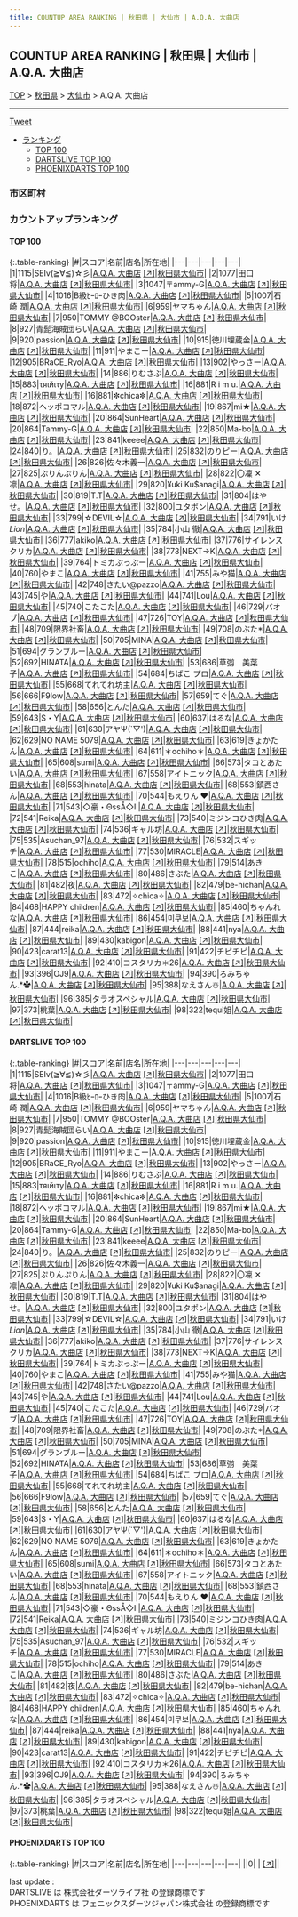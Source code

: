 ```yaml
---
title: COUNTUP AREA RANKING | 秋田県 | 大仙市 | A.Q.A. 大曲店
---
```

## COUNTUP AREA RANKING | 秋田県 | 大仙市 | A.Q.A. 大曲店

[TOP](/darts/rank/) > [秋田県](/darts/rank/秋田県/) > [大仙市](/darts/rank/秋田県/大仙市/) > A.Q.A. 大曲店

___

<a href="https://twitter.com/share?ref_src=twsrc%5Etfw" data-text="COUNTUP AREA RANKING | 秋田県大仙市A.Q.A. 大曲店" class="twitter-share-button" data-hashtags="DARTSLIVE,PHOENIXDARTS,darts,ダーツ" data-show-count="false">Tweet</a>

* [ランキング](#カウントアップランキング)
    * [TOP 100](#top-100)
    * [DARTSLIVE TOP 100](#dartslive-top-100)
    * [PHOENIXDARTS TOP 100](#phoenixdarts-top-100)

### 市区町村

<ul>

</ul>

### カウントアップランキング

#### TOP 100



{:.table-ranking}
|#|スコア|名前|店名|所在地|
|---|---|---|---|---|
|1|1115|<span class="rank-name-dl">SEIv(≧∀≦)☆彡</span>|<a href="/darts/rank/shops/be585f5e0c2d9a460d9b047a20a7ba1e.html">A.Q.A. 大曲店</a> <a href="https://search.dartslive.com/jp/shop/be585f5e0c2d9a460d9b047a20a7ba1e">[↗]</a>|<a href="/darts/rank/秋田県/大仙市">秋田県大仙市</a>|
|2|1077|<span class="rank-name-dl">田口 将</span>|<a href="/darts/rank/shops/be585f5e0c2d9a460d9b047a20a7ba1e.html">A.Q.A. 大曲店</a> <a href="https://search.dartslive.com/jp/shop/be585f5e0c2d9a460d9b047a20a7ba1e">[↗]</a>|<a href="/darts/rank/秋田県/大仙市">秋田県大仙市</a>|
|3|1047|<span class="rank-name-dl">〒ammy-G</span>|<a href="/darts/rank/shops/be585f5e0c2d9a460d9b047a20a7ba1e.html">A.Q.A. 大曲店</a> <a href="https://search.dartslive.com/jp/shop/be585f5e0c2d9a460d9b047a20a7ba1e">[↗]</a>|<a href="/darts/rank/秋田県/大仙市">秋田県大仙市</a>|
|4|1016|<span class="rank-name-dl">B級ﾋｰﾛｰひき肉</span>|<a href="/darts/rank/shops/be585f5e0c2d9a460d9b047a20a7ba1e.html">A.Q.A. 大曲店</a> <a href="https://search.dartslive.com/jp/shop/be585f5e0c2d9a460d9b047a20a7ba1e">[↗]</a>|<a href="/darts/rank/秋田県/大仙市">秋田県大仙市</a>|
|5|1007|<span class="rank-name-dl">石崎 潤</span>|<a href="/darts/rank/shops/be585f5e0c2d9a460d9b047a20a7ba1e.html">A.Q.A. 大曲店</a> <a href="https://search.dartslive.com/jp/shop/be585f5e0c2d9a460d9b047a20a7ba1e">[↗]</a>|<a href="/darts/rank/秋田県/大仙市">秋田県大仙市</a>|
|6|959|<span class="rank-name-dl">ヤマちゃん</span>|<a href="/darts/rank/shops/be585f5e0c2d9a460d9b047a20a7ba1e.html">A.Q.A. 大曲店</a> <a href="https://search.dartslive.com/jp/shop/be585f5e0c2d9a460d9b047a20a7ba1e">[↗]</a>|<a href="/darts/rank/秋田県/大仙市">秋田県大仙市</a>|
|7|950|<span class="rank-name-dl">TOMMY @BOOster</span>|<a href="/darts/rank/shops/be585f5e0c2d9a460d9b047a20a7ba1e.html">A.Q.A. 大曲店</a> <a href="https://search.dartslive.com/jp/shop/be585f5e0c2d9a460d9b047a20a7ba1e">[↗]</a>|<a href="/darts/rank/秋田県/大仙市">秋田県大仙市</a>|
|8|927|<span class="rank-name-dl">青髭海賊団らい</span>|<a href="/darts/rank/shops/be585f5e0c2d9a460d9b047a20a7ba1e.html">A.Q.A. 大曲店</a> <a href="https://search.dartslive.com/jp/shop/be585f5e0c2d9a460d9b047a20a7ba1e">[↗]</a>|<a href="/darts/rank/秋田県/大仙市">秋田県大仙市</a>|
|9|920|<span class="rank-name-dl">passion</span>|<a href="/darts/rank/shops/be585f5e0c2d9a460d9b047a20a7ba1e.html">A.Q.A. 大曲店</a> <a href="https://search.dartslive.com/jp/shop/be585f5e0c2d9a460d9b047a20a7ba1e">[↗]</a>|<a href="/darts/rank/秋田県/大仙市">秋田県大仙市</a>|
|10|915|<span class="rank-name-dl">徳川埋蔵金</span>|<a href="/darts/rank/shops/be585f5e0c2d9a460d9b047a20a7ba1e.html">A.Q.A. 大曲店</a> <a href="https://search.dartslive.com/jp/shop/be585f5e0c2d9a460d9b047a20a7ba1e">[↗]</a>|<a href="/darts/rank/秋田県/大仙市">秋田県大仙市</a>|
|11|911|<span class="rank-name-dl">やまこー</span>|<a href="/darts/rank/shops/be585f5e0c2d9a460d9b047a20a7ba1e.html">A.Q.A. 大曲店</a> <a href="https://search.dartslive.com/jp/shop/be585f5e0c2d9a460d9b047a20a7ba1e">[↗]</a>|<a href="/darts/rank/秋田県/大仙市">秋田県大仙市</a>|
|12|905|<span class="rank-name-dl">BRaCE_Ryo</span>|<a href="/darts/rank/shops/be585f5e0c2d9a460d9b047a20a7ba1e.html">A.Q.A. 大曲店</a> <a href="https://search.dartslive.com/jp/shop/be585f5e0c2d9a460d9b047a20a7ba1e">[↗]</a>|<a href="/darts/rank/秋田県/大仙市">秋田県大仙市</a>|
|13|902|<span class="rank-name-dl">やっさー</span>|<a href="/darts/rank/shops/be585f5e0c2d9a460d9b047a20a7ba1e.html">A.Q.A. 大曲店</a> <a href="https://search.dartslive.com/jp/shop/be585f5e0c2d9a460d9b047a20a7ba1e">[↗]</a>|<a href="/darts/rank/秋田県/大仙市">秋田県大仙市</a>|
|14|886|<span class="rank-name-dl">りむさぶ</span>|<a href="/darts/rank/shops/be585f5e0c2d9a460d9b047a20a7ba1e.html">A.Q.A. 大曲店</a> <a href="https://search.dartslive.com/jp/shop/be585f5e0c2d9a460d9b047a20a7ba1e">[↗]</a>|<a href="/darts/rank/秋田県/大仙市">秋田県大仙市</a>|
|15|883|<span class="rank-name-dl">τяιйιτу</span>|<a href="/darts/rank/shops/be585f5e0c2d9a460d9b047a20a7ba1e.html">A.Q.A. 大曲店</a> <a href="https://search.dartslive.com/jp/shop/be585f5e0c2d9a460d9b047a20a7ba1e">[↗]</a>|<a href="/darts/rank/秋田県/大仙市">秋田県大仙市</a>|
|16|881|<span class="rank-name-dl">R i m u.</span>|<a href="/darts/rank/shops/be585f5e0c2d9a460d9b047a20a7ba1e.html">A.Q.A. 大曲店</a> <a href="https://search.dartslive.com/jp/shop/be585f5e0c2d9a460d9b047a20a7ba1e">[↗]</a>|<a href="/darts/rank/秋田県/大仙市">秋田県大仙市</a>|
|16|881|<span class="rank-name-dl">✼chica✼</span>|<a href="/darts/rank/shops/be585f5e0c2d9a460d9b047a20a7ba1e.html">A.Q.A. 大曲店</a> <a href="https://search.dartslive.com/jp/shop/be585f5e0c2d9a460d9b047a20a7ba1e">[↗]</a>|<a href="/darts/rank/秋田県/大仙市">秋田県大仙市</a>|
|18|872|<span class="rank-name-dl">ヘッポコマル</span>|<a href="/darts/rank/shops/be585f5e0c2d9a460d9b047a20a7ba1e.html">A.Q.A. 大曲店</a> <a href="https://search.dartslive.com/jp/shop/be585f5e0c2d9a460d9b047a20a7ba1e">[↗]</a>|<a href="/darts/rank/秋田県/大仙市">秋田県大仙市</a>|
|19|867|<span class="rank-name-dl">mi★</span>|<a href="/darts/rank/shops/be585f5e0c2d9a460d9b047a20a7ba1e.html">A.Q.A. 大曲店</a> <a href="https://search.dartslive.com/jp/shop/be585f5e0c2d9a460d9b047a20a7ba1e">[↗]</a>|<a href="/darts/rank/秋田県/大仙市">秋田県大仙市</a>|
|20|864|<span class="rank-name-dl">SunHeart</span>|<a href="/darts/rank/shops/be585f5e0c2d9a460d9b047a20a7ba1e.html">A.Q.A. 大曲店</a> <a href="https://search.dartslive.com/jp/shop/be585f5e0c2d9a460d9b047a20a7ba1e">[↗]</a>|<a href="/darts/rank/秋田県/大仙市">秋田県大仙市</a>|
|20|864|<span class="rank-name-dl">Tammy-G</span>|<a href="/darts/rank/shops/be585f5e0c2d9a460d9b047a20a7ba1e.html">A.Q.A. 大曲店</a> <a href="https://search.dartslive.com/jp/shop/be585f5e0c2d9a460d9b047a20a7ba1e">[↗]</a>|<a href="/darts/rank/秋田県/大仙市">秋田県大仙市</a>|
|22|850|<span class="rank-name-dl">Ma-bo</span>|<a href="/darts/rank/shops/be585f5e0c2d9a460d9b047a20a7ba1e.html">A.Q.A. 大曲店</a> <a href="https://search.dartslive.com/jp/shop/be585f5e0c2d9a460d9b047a20a7ba1e">[↗]</a>|<a href="/darts/rank/秋田県/大仙市">秋田県大仙市</a>|
|23|841|<span class="rank-name-dl">keeee</span>|<a href="/darts/rank/shops/be585f5e0c2d9a460d9b047a20a7ba1e.html">A.Q.A. 大曲店</a> <a href="https://search.dartslive.com/jp/shop/be585f5e0c2d9a460d9b047a20a7ba1e">[↗]</a>|<a href="/darts/rank/秋田県/大仙市">秋田県大仙市</a>|
|24|840|<span class="rank-name-dl">り。</span>|<a href="/darts/rank/shops/be585f5e0c2d9a460d9b047a20a7ba1e.html">A.Q.A. 大曲店</a> <a href="https://search.dartslive.com/jp/shop/be585f5e0c2d9a460d9b047a20a7ba1e">[↗]</a>|<a href="/darts/rank/秋田県/大仙市">秋田県大仙市</a>|
|25|832|<span class="rank-name-dl">のりピー</span>|<a href="/darts/rank/shops/be585f5e0c2d9a460d9b047a20a7ba1e.html">A.Q.A. 大曲店</a> <a href="https://search.dartslive.com/jp/shop/be585f5e0c2d9a460d9b047a20a7ba1e">[↗]</a>|<a href="/darts/rank/秋田県/大仙市">秋田県大仙市</a>|
|26|826|<span class="rank-name-dl">佐々木義一</span>|<a href="/darts/rank/shops/be585f5e0c2d9a460d9b047a20a7ba1e.html">A.Q.A. 大曲店</a> <a href="https://search.dartslive.com/jp/shop/be585f5e0c2d9a460d9b047a20a7ba1e">[↗]</a>|<a href="/darts/rank/秋田県/大仙市">秋田県大仙市</a>|
|27|825|<span class="rank-name-dl">ぷりんぷりん</span>|<a href="/darts/rank/shops/be585f5e0c2d9a460d9b047a20a7ba1e.html">A.Q.A. 大曲店</a> <a href="https://search.dartslive.com/jp/shop/be585f5e0c2d9a460d9b047a20a7ba1e">[↗]</a>|<a href="/darts/rank/秋田県/大仙市">秋田県大仙市</a>|
|28|822|<span class="rank-name-dl">〇凜 ‪✕‬凛</span>|<a href="/darts/rank/shops/be585f5e0c2d9a460d9b047a20a7ba1e.html">A.Q.A. 大曲店</a> <a href="https://search.dartslive.com/jp/shop/be585f5e0c2d9a460d9b047a20a7ba1e">[↗]</a>|<a href="/darts/rank/秋田県/大仙市">秋田県大仙市</a>|
|29|820|<span class="rank-name-dl">¥uki Ku$anagi</span>|<a href="/darts/rank/shops/be585f5e0c2d9a460d9b047a20a7ba1e.html">A.Q.A. 大曲店</a> <a href="https://search.dartslive.com/jp/shop/be585f5e0c2d9a460d9b047a20a7ba1e">[↗]</a>|<a href="/darts/rank/秋田県/大仙市">秋田県大仙市</a>|
|30|819|<span class="rank-name-dl">T.T</span>|<a href="/darts/rank/shops/be585f5e0c2d9a460d9b047a20a7ba1e.html">A.Q.A. 大曲店</a> <a href="https://search.dartslive.com/jp/shop/be585f5e0c2d9a460d9b047a20a7ba1e">[↗]</a>|<a href="/darts/rank/秋田県/大仙市">秋田県大仙市</a>|
|31|804|<span class="rank-name-dl">はやせ。</span>|<a href="/darts/rank/shops/be585f5e0c2d9a460d9b047a20a7ba1e.html">A.Q.A. 大曲店</a> <a href="https://search.dartslive.com/jp/shop/be585f5e0c2d9a460d9b047a20a7ba1e">[↗]</a>|<a href="/darts/rank/秋田県/大仙市">秋田県大仙市</a>|
|32|800|<span class="rank-name-dl">ユタポン</span>|<a href="/darts/rank/shops/be585f5e0c2d9a460d9b047a20a7ba1e.html">A.Q.A. 大曲店</a> <a href="https://search.dartslive.com/jp/shop/be585f5e0c2d9a460d9b047a20a7ba1e">[↗]</a>|<a href="/darts/rank/秋田県/大仙市">秋田県大仙市</a>|
|33|799|<span class="rank-name-dl">☆DEVIL☆</span>|<a href="/darts/rank/shops/be585f5e0c2d9a460d9b047a20a7ba1e.html">A.Q.A. 大曲店</a> <a href="https://search.dartslive.com/jp/shop/be585f5e0c2d9a460d9b047a20a7ba1e">[↗]</a>|<a href="/darts/rank/秋田県/大仙市">秋田県大仙市</a>|
|34|791|<span class="rank-name-dl">いけ *Lion*</span>|<a href="/darts/rank/shops/be585f5e0c2d9a460d9b047a20a7ba1e.html">A.Q.A. 大曲店</a> <a href="https://search.dartslive.com/jp/shop/be585f5e0c2d9a460d9b047a20a7ba1e">[↗]</a>|<a href="/darts/rank/秋田県/大仙市">秋田県大仙市</a>|
|35|784|<span class="rank-name-dl">小山 徹</span>|<a href="/darts/rank/shops/be585f5e0c2d9a460d9b047a20a7ba1e.html">A.Q.A. 大曲店</a> <a href="https://search.dartslive.com/jp/shop/be585f5e0c2d9a460d9b047a20a7ba1e">[↗]</a>|<a href="/darts/rank/秋田県/大仙市">秋田県大仙市</a>|
|36|777|<span class="rank-name-dl">akiko</span>|<a href="/darts/rank/shops/be585f5e0c2d9a460d9b047a20a7ba1e.html">A.Q.A. 大曲店</a> <a href="https://search.dartslive.com/jp/shop/be585f5e0c2d9a460d9b047a20a7ba1e">[↗]</a>|<a href="/darts/rank/秋田県/大仙市">秋田県大仙市</a>|
|37|776|<span class="rank-name-dl">サイレンスクリカ</span>|<a href="/darts/rank/shops/be585f5e0c2d9a460d9b047a20a7ba1e.html">A.Q.A. 大曲店</a> <a href="https://search.dartslive.com/jp/shop/be585f5e0c2d9a460d9b047a20a7ba1e">[↗]</a>|<a href="/darts/rank/秋田県/大仙市">秋田県大仙市</a>|
|38|773|<span class="rank-name-dl">NEXT→K</span>|<a href="/darts/rank/shops/be585f5e0c2d9a460d9b047a20a7ba1e.html">A.Q.A. 大曲店</a> <a href="https://search.dartslive.com/jp/shop/be585f5e0c2d9a460d9b047a20a7ba1e">[↗]</a>|<a href="/darts/rank/秋田県/大仙市">秋田県大仙市</a>|
|39|764|<span class="rank-name-dl">トミカぷっぷー</span>|<a href="/darts/rank/shops/be585f5e0c2d9a460d9b047a20a7ba1e.html">A.Q.A. 大曲店</a> <a href="https://search.dartslive.com/jp/shop/be585f5e0c2d9a460d9b047a20a7ba1e">[↗]</a>|<a href="/darts/rank/秋田県/大仙市">秋田県大仙市</a>|
|40|760|<span class="rank-name-dl">やまこ</span>|<a href="/darts/rank/shops/be585f5e0c2d9a460d9b047a20a7ba1e.html">A.Q.A. 大曲店</a> <a href="https://search.dartslive.com/jp/shop/be585f5e0c2d9a460d9b047a20a7ba1e">[↗]</a>|<a href="/darts/rank/秋田県/大仙市">秋田県大仙市</a>|
|41|755|<span class="rank-name-dl">みや猫</span>|<a href="/darts/rank/shops/be585f5e0c2d9a460d9b047a20a7ba1e.html">A.Q.A. 大曲店</a> <a href="https://search.dartslive.com/jp/shop/be585f5e0c2d9a460d9b047a20a7ba1e">[↗]</a>|<a href="/darts/rank/秋田県/大仙市">秋田県大仙市</a>|
|42|748|<span class="rank-name-dl">さたい@pazzo</span>|<a href="/darts/rank/shops/be585f5e0c2d9a460d9b047a20a7ba1e.html">A.Q.A. 大曲店</a> <a href="https://search.dartslive.com/jp/shop/be585f5e0c2d9a460d9b047a20a7ba1e">[↗]</a>|<a href="/darts/rank/秋田県/大仙市">秋田県大仙市</a>|
|43|745|<span class="rank-name-dl">や</span>|<a href="/darts/rank/shops/be585f5e0c2d9a460d9b047a20a7ba1e.html">A.Q.A. 大曲店</a> <a href="https://search.dartslive.com/jp/shop/be585f5e0c2d9a460d9b047a20a7ba1e">[↗]</a>|<a href="/darts/rank/秋田県/大仙市">秋田県大仙市</a>|
|44|741|<span class="rank-name-dl">Lou</span>|<a href="/darts/rank/shops/be585f5e0c2d9a460d9b047a20a7ba1e.html">A.Q.A. 大曲店</a> <a href="https://search.dartslive.com/jp/shop/be585f5e0c2d9a460d9b047a20a7ba1e">[↗]</a>|<a href="/darts/rank/秋田県/大仙市">秋田県大仙市</a>|
|45|740|<span class="rank-name-dl">こたこた</span>|<a href="/darts/rank/shops/be585f5e0c2d9a460d9b047a20a7ba1e.html">A.Q.A. 大曲店</a> <a href="https://search.dartslive.com/jp/shop/be585f5e0c2d9a460d9b047a20a7ba1e">[↗]</a>|<a href="/darts/rank/秋田県/大仙市">秋田県大仙市</a>|
|46|729|<span class="rank-name-dl">バオブ</span>|<a href="/darts/rank/shops/be585f5e0c2d9a460d9b047a20a7ba1e.html">A.Q.A. 大曲店</a> <a href="https://search.dartslive.com/jp/shop/be585f5e0c2d9a460d9b047a20a7ba1e">[↗]</a>|<a href="/darts/rank/秋田県/大仙市">秋田県大仙市</a>|
|47|726|<span class="rank-name-dl">TOY</span>|<a href="/darts/rank/shops/be585f5e0c2d9a460d9b047a20a7ba1e.html">A.Q.A. 大曲店</a> <a href="https://search.dartslive.com/jp/shop/be585f5e0c2d9a460d9b047a20a7ba1e">[↗]</a>|<a href="/darts/rank/秋田県/大仙市">秋田県大仙市</a>|
|48|709|<span class="rank-name-dl">限界社畜</span>|<a href="/darts/rank/shops/be585f5e0c2d9a460d9b047a20a7ba1e.html">A.Q.A. 大曲店</a> <a href="https://search.dartslive.com/jp/shop/be585f5e0c2d9a460d9b047a20a7ba1e">[↗]</a>|<a href="/darts/rank/秋田県/大仙市">秋田県大仙市</a>|
|49|708|<span class="rank-name-dl">のぶた*</span>|<a href="/darts/rank/shops/be585f5e0c2d9a460d9b047a20a7ba1e.html">A.Q.A. 大曲店</a> <a href="https://search.dartslive.com/jp/shop/be585f5e0c2d9a460d9b047a20a7ba1e">[↗]</a>|<a href="/darts/rank/秋田県/大仙市">秋田県大仙市</a>|
|50|705|<span class="rank-name-dl">MINA</span>|<a href="/darts/rank/shops/be585f5e0c2d9a460d9b047a20a7ba1e.html">A.Q.A. 大曲店</a> <a href="https://search.dartslive.com/jp/shop/be585f5e0c2d9a460d9b047a20a7ba1e">[↗]</a>|<a href="/darts/rank/秋田県/大仙市">秋田県大仙市</a>|
|51|694|<span class="rank-name-dl">グランブルー</span>|<a href="/darts/rank/shops/be585f5e0c2d9a460d9b047a20a7ba1e.html">A.Q.A. 大曲店</a> <a href="https://search.dartslive.com/jp/shop/be585f5e0c2d9a460d9b047a20a7ba1e">[↗]</a>|<a href="/darts/rank/秋田県/大仙市">秋田県大仙市</a>|
|52|692|<span class="rank-name-dl">HINATA</span>|<a href="/darts/rank/shops/be585f5e0c2d9a460d9b047a20a7ba1e.html">A.Q.A. 大曲店</a> <a href="https://search.dartslive.com/jp/shop/be585f5e0c2d9a460d9b047a20a7ba1e">[↗]</a>|<a href="/darts/rank/秋田県/大仙市">秋田県大仙市</a>|
|53|686|<span class="rank-name-dl">草彅　美菜子</span>|<a href="/darts/rank/shops/be585f5e0c2d9a460d9b047a20a7ba1e.html">A.Q.A. 大曲店</a> <a href="https://search.dartslive.com/jp/shop/be585f5e0c2d9a460d9b047a20a7ba1e">[↗]</a>|<a href="/darts/rank/秋田県/大仙市">秋田県大仙市</a>|
|54|684|<span class="rank-name-dl">ちばこ プロ</span>|<a href="/darts/rank/shops/be585f5e0c2d9a460d9b047a20a7ba1e.html">A.Q.A. 大曲店</a> <a href="https://search.dartslive.com/jp/shop/be585f5e0c2d9a460d9b047a20a7ba1e">[↗]</a>|<a href="/darts/rank/秋田県/大仙市">秋田県大仙市</a>|
|55|668|<span class="rank-name-dl">てれてれ坊主</span>|<a href="/darts/rank/shops/be585f5e0c2d9a460d9b047a20a7ba1e.html">A.Q.A. 大曲店</a> <a href="https://search.dartslive.com/jp/shop/be585f5e0c2d9a460d9b047a20a7ba1e">[↗]</a>|<a href="/darts/rank/秋田県/大仙市">秋田県大仙市</a>|
|56|666|<span class="rank-name-dl">F9low</span>|<a href="/darts/rank/shops/be585f5e0c2d9a460d9b047a20a7ba1e.html">A.Q.A. 大曲店</a> <a href="https://search.dartslive.com/jp/shop/be585f5e0c2d9a460d9b047a20a7ba1e">[↗]</a>|<a href="/darts/rank/秋田県/大仙市">秋田県大仙市</a>|
|57|659|<span class="rank-name-dl">てぐ</span>|<a href="/darts/rank/shops/be585f5e0c2d9a460d9b047a20a7ba1e.html">A.Q.A. 大曲店</a> <a href="https://search.dartslive.com/jp/shop/be585f5e0c2d9a460d9b047a20a7ba1e">[↗]</a>|<a href="/darts/rank/秋田県/大仙市">秋田県大仙市</a>|
|58|656|<span class="rank-name-dl">とんた</span>|<a href="/darts/rank/shops/be585f5e0c2d9a460d9b047a20a7ba1e.html">A.Q.A. 大曲店</a> <a href="https://search.dartslive.com/jp/shop/be585f5e0c2d9a460d9b047a20a7ba1e">[↗]</a>|<a href="/darts/rank/秋田県/大仙市">秋田県大仙市</a>|
|59|643|<span class="rank-name-dl">S・Y</span>|<a href="/darts/rank/shops/be585f5e0c2d9a460d9b047a20a7ba1e.html">A.Q.A. 大曲店</a> <a href="https://search.dartslive.com/jp/shop/be585f5e0c2d9a460d9b047a20a7ba1e">[↗]</a>|<a href="/darts/rank/秋田県/大仙市">秋田県大仙市</a>|
|60|637|<span class="rank-name-dl">はるな</span>|<a href="/darts/rank/shops/be585f5e0c2d9a460d9b047a20a7ba1e.html">A.Q.A. 大曲店</a> <a href="https://search.dartslive.com/jp/shop/be585f5e0c2d9a460d9b047a20a7ba1e">[↗]</a>|<a href="/darts/rank/秋田県/大仙市">秋田県大仙市</a>|
|61|630|<span class="rank-name-dl">アヤΨ(`▽&#x27;)</span>|<a href="/darts/rank/shops/be585f5e0c2d9a460d9b047a20a7ba1e.html">A.Q.A. 大曲店</a> <a href="https://search.dartslive.com/jp/shop/be585f5e0c2d9a460d9b047a20a7ba1e">[↗]</a>|<a href="/darts/rank/秋田県/大仙市">秋田県大仙市</a>|
|62|629|<span class="rank-name-dl">NO NAME 5079</span>|<a href="/darts/rank/shops/be585f5e0c2d9a460d9b047a20a7ba1e.html">A.Q.A. 大曲店</a> <a href="https://search.dartslive.com/jp/shop/be585f5e0c2d9a460d9b047a20a7ba1e">[↗]</a>|<a href="/darts/rank/秋田県/大仙市">秋田県大仙市</a>|
|63|619|<span class="rank-name-dl">きょかたん</span>|<a href="/darts/rank/shops/be585f5e0c2d9a460d9b047a20a7ba1e.html">A.Q.A. 大曲店</a> <a href="https://search.dartslive.com/jp/shop/be585f5e0c2d9a460d9b047a20a7ba1e">[↗]</a>|<a href="/darts/rank/秋田県/大仙市">秋田県大仙市</a>|
|64|611|<span class="rank-name-dl">＊ochiho＊</span>|<a href="/darts/rank/shops/be585f5e0c2d9a460d9b047a20a7ba1e.html">A.Q.A. 大曲店</a> <a href="https://search.dartslive.com/jp/shop/be585f5e0c2d9a460d9b047a20a7ba1e">[↗]</a>|<a href="/darts/rank/秋田県/大仙市">秋田県大仙市</a>|
|65|608|<span class="rank-name-dl">sumi</span>|<a href="/darts/rank/shops/be585f5e0c2d9a460d9b047a20a7ba1e.html">A.Q.A. 大曲店</a> <a href="https://search.dartslive.com/jp/shop/be585f5e0c2d9a460d9b047a20a7ba1e">[↗]</a>|<a href="/darts/rank/秋田県/大仙市">秋田県大仙市</a>|
|66|573|<span class="rank-name-dl">タコとあたい</span>|<a href="/darts/rank/shops/be585f5e0c2d9a460d9b047a20a7ba1e.html">A.Q.A. 大曲店</a> <a href="https://search.dartslive.com/jp/shop/be585f5e0c2d9a460d9b047a20a7ba1e">[↗]</a>|<a href="/darts/rank/秋田県/大仙市">秋田県大仙市</a>|
|67|558|<span class="rank-name-dl">アイトニック</span>|<a href="/darts/rank/shops/be585f5e0c2d9a460d9b047a20a7ba1e.html">A.Q.A. 大曲店</a> <a href="https://search.dartslive.com/jp/shop/be585f5e0c2d9a460d9b047a20a7ba1e">[↗]</a>|<a href="/darts/rank/秋田県/大仙市">秋田県大仙市</a>|
|68|553|<span class="rank-name-dl">hinata</span>|<a href="/darts/rank/shops/be585f5e0c2d9a460d9b047a20a7ba1e.html">A.Q.A. 大曲店</a> <a href="https://search.dartslive.com/jp/shop/be585f5e0c2d9a460d9b047a20a7ba1e">[↗]</a>|<a href="/darts/rank/秋田県/大仙市">秋田県大仙市</a>|
|68|553|<span class="rank-name-dl">鎮西さん</span>|<a href="/darts/rank/shops/be585f5e0c2d9a460d9b047a20a7ba1e.html">A.Q.A. 大曲店</a> <a href="https://search.dartslive.com/jp/shop/be585f5e0c2d9a460d9b047a20a7ba1e">[↗]</a>|<a href="/darts/rank/秋田県/大仙市">秋田県大仙市</a>|
|70|544|<span class="rank-name-dl">もえりん ♥️</span>|<a href="/darts/rank/shops/be585f5e0c2d9a460d9b047a20a7ba1e.html">A.Q.A. 大曲店</a> <a href="https://search.dartslive.com/jp/shop/be585f5e0c2d9a460d9b047a20a7ba1e">[↗]</a>|<a href="/darts/rank/秋田県/大仙市">秋田県大仙市</a>|
|71|543|<span class="rank-name-dl">◇豪・ΘssÅ◇Ⅱ</span>|<a href="/darts/rank/shops/be585f5e0c2d9a460d9b047a20a7ba1e.html">A.Q.A. 大曲店</a> <a href="https://search.dartslive.com/jp/shop/be585f5e0c2d9a460d9b047a20a7ba1e">[↗]</a>|<a href="/darts/rank/秋田県/大仙市">秋田県大仙市</a>|
|72|541|<span class="rank-name-dl">Reika</span>|<a href="/darts/rank/shops/be585f5e0c2d9a460d9b047a20a7ba1e.html">A.Q.A. 大曲店</a> <a href="https://search.dartslive.com/jp/shop/be585f5e0c2d9a460d9b047a20a7ba1e">[↗]</a>|<a href="/darts/rank/秋田県/大仙市">秋田県大仙市</a>|
|73|540|<span class="rank-name-dl">ミジンコひき肉</span>|<a href="/darts/rank/shops/be585f5e0c2d9a460d9b047a20a7ba1e.html">A.Q.A. 大曲店</a> <a href="https://search.dartslive.com/jp/shop/be585f5e0c2d9a460d9b047a20a7ba1e">[↗]</a>|<a href="/darts/rank/秋田県/大仙市">秋田県大仙市</a>|
|74|536|<span class="rank-name-dl">ギャル坊</span>|<a href="/darts/rank/shops/be585f5e0c2d9a460d9b047a20a7ba1e.html">A.Q.A. 大曲店</a> <a href="https://search.dartslive.com/jp/shop/be585f5e0c2d9a460d9b047a20a7ba1e">[↗]</a>|<a href="/darts/rank/秋田県/大仙市">秋田県大仙市</a>|
|75|535|<span class="rank-name-dl">Asuchan_97</span>|<a href="/darts/rank/shops/be585f5e0c2d9a460d9b047a20a7ba1e.html">A.Q.A. 大曲店</a> <a href="https://search.dartslive.com/jp/shop/be585f5e0c2d9a460d9b047a20a7ba1e">[↗]</a>|<a href="/darts/rank/秋田県/大仙市">秋田県大仙市</a>|
|76|532|<span class="rank-name-dl">スギッチ</span>|<a href="/darts/rank/shops/be585f5e0c2d9a460d9b047a20a7ba1e.html">A.Q.A. 大曲店</a> <a href="https://search.dartslive.com/jp/shop/be585f5e0c2d9a460d9b047a20a7ba1e">[↗]</a>|<a href="/darts/rank/秋田県/大仙市">秋田県大仙市</a>|
|77|530|<span class="rank-name-dl">MIRACLE</span>|<a href="/darts/rank/shops/be585f5e0c2d9a460d9b047a20a7ba1e.html">A.Q.A. 大曲店</a> <a href="https://search.dartslive.com/jp/shop/be585f5e0c2d9a460d9b047a20a7ba1e">[↗]</a>|<a href="/darts/rank/秋田県/大仙市">秋田県大仙市</a>|
|78|515|<span class="rank-name-dl">ochiho</span>|<a href="/darts/rank/shops/be585f5e0c2d9a460d9b047a20a7ba1e.html">A.Q.A. 大曲店</a> <a href="https://search.dartslive.com/jp/shop/be585f5e0c2d9a460d9b047a20a7ba1e">[↗]</a>|<a href="/darts/rank/秋田県/大仙市">秋田県大仙市</a>|
|79|514|<span class="rank-name-dl">あきこ</span>|<a href="/darts/rank/shops/be585f5e0c2d9a460d9b047a20a7ba1e.html">A.Q.A. 大曲店</a> <a href="https://search.dartslive.com/jp/shop/be585f5e0c2d9a460d9b047a20a7ba1e">[↗]</a>|<a href="/darts/rank/秋田県/大仙市">秋田県大仙市</a>|
|80|486|<span class="rank-name-dl">さぶた</span>|<a href="/darts/rank/shops/be585f5e0c2d9a460d9b047a20a7ba1e.html">A.Q.A. 大曲店</a> <a href="https://search.dartslive.com/jp/shop/be585f5e0c2d9a460d9b047a20a7ba1e">[↗]</a>|<a href="/darts/rank/秋田県/大仙市">秋田県大仙市</a>|
|81|482|<span class="rank-name-dl">夜</span>|<a href="/darts/rank/shops/be585f5e0c2d9a460d9b047a20a7ba1e.html">A.Q.A. 大曲店</a> <a href="https://search.dartslive.com/jp/shop/be585f5e0c2d9a460d9b047a20a7ba1e">[↗]</a>|<a href="/darts/rank/秋田県/大仙市">秋田県大仙市</a>|
|82|479|<span class="rank-name-dl">be-hichan</span>|<a href="/darts/rank/shops/be585f5e0c2d9a460d9b047a20a7ba1e.html">A.Q.A. 大曲店</a> <a href="https://search.dartslive.com/jp/shop/be585f5e0c2d9a460d9b047a20a7ba1e">[↗]</a>|<a href="/darts/rank/秋田県/大仙市">秋田県大仙市</a>|
|83|472|<span class="rank-name-dl">✧chica✧</span>|<a href="/darts/rank/shops/be585f5e0c2d9a460d9b047a20a7ba1e.html">A.Q.A. 大曲店</a> <a href="https://search.dartslive.com/jp/shop/be585f5e0c2d9a460d9b047a20a7ba1e">[↗]</a>|<a href="/darts/rank/秋田県/大仙市">秋田県大仙市</a>|
|84|468|<span class="rank-name-dl">HAPPY children</span>|<a href="/darts/rank/shops/be585f5e0c2d9a460d9b047a20a7ba1e.html">A.Q.A. 大曲店</a> <a href="https://search.dartslive.com/jp/shop/be585f5e0c2d9a460d9b047a20a7ba1e">[↗]</a>|<a href="/darts/rank/秋田県/大仙市">秋田県大仙市</a>|
|85|460|<span class="rank-name-dl">ちゃんれな</span>|<a href="/darts/rank/shops/be585f5e0c2d9a460d9b047a20a7ba1e.html">A.Q.A. 大曲店</a> <a href="https://search.dartslive.com/jp/shop/be585f5e0c2d9a460d9b047a20a7ba1e">[↗]</a>|<a href="/darts/rank/秋田県/大仙市">秋田県大仙市</a>|
|86|454|<span class="rank-name-dl">미쿠보</span>|<a href="/darts/rank/shops/be585f5e0c2d9a460d9b047a20a7ba1e.html">A.Q.A. 大曲店</a> <a href="https://search.dartslive.com/jp/shop/be585f5e0c2d9a460d9b047a20a7ba1e">[↗]</a>|<a href="/darts/rank/秋田県/大仙市">秋田県大仙市</a>|
|87|444|<span class="rank-name-dl">reika</span>|<a href="/darts/rank/shops/be585f5e0c2d9a460d9b047a20a7ba1e.html">A.Q.A. 大曲店</a> <a href="https://search.dartslive.com/jp/shop/be585f5e0c2d9a460d9b047a20a7ba1e">[↗]</a>|<a href="/darts/rank/秋田県/大仙市">秋田県大仙市</a>|
|88|441|<span class="rank-name-dl">nya</span>|<a href="/darts/rank/shops/be585f5e0c2d9a460d9b047a20a7ba1e.html">A.Q.A. 大曲店</a> <a href="https://search.dartslive.com/jp/shop/be585f5e0c2d9a460d9b047a20a7ba1e">[↗]</a>|<a href="/darts/rank/秋田県/大仙市">秋田県大仙市</a>|
|89|430|<span class="rank-name-dl">kabigon</span>|<a href="/darts/rank/shops/be585f5e0c2d9a460d9b047a20a7ba1e.html">A.Q.A. 大曲店</a> <a href="https://search.dartslive.com/jp/shop/be585f5e0c2d9a460d9b047a20a7ba1e">[↗]</a>|<a href="/darts/rank/秋田県/大仙市">秋田県大仙市</a>|
|90|423|<span class="rank-name-dl">carat13</span>|<a href="/darts/rank/shops/be585f5e0c2d9a460d9b047a20a7ba1e.html">A.Q.A. 大曲店</a> <a href="https://search.dartslive.com/jp/shop/be585f5e0c2d9a460d9b047a20a7ba1e">[↗]</a>|<a href="/darts/rank/秋田県/大仙市">秋田県大仙市</a>|
|91|422|<span class="rank-name-dl">チピチピ</span>|<a href="/darts/rank/shops/be585f5e0c2d9a460d9b047a20a7ba1e.html">A.Q.A. 大曲店</a> <a href="https://search.dartslive.com/jp/shop/be585f5e0c2d9a460d9b047a20a7ba1e">[↗]</a>|<a href="/darts/rank/秋田県/大仙市">秋田県大仙市</a>|
|92|410|<span class="rank-name-dl">コスタリカ＊26</span>|<a href="/darts/rank/shops/be585f5e0c2d9a460d9b047a20a7ba1e.html">A.Q.A. 大曲店</a> <a href="https://search.dartslive.com/jp/shop/be585f5e0c2d9a460d9b047a20a7ba1e">[↗]</a>|<a href="/darts/rank/秋田県/大仙市">秋田県大仙市</a>|
|93|396|<span class="rank-name-dl">OJ9</span>|<a href="/darts/rank/shops/be585f5e0c2d9a460d9b047a20a7ba1e.html">A.Q.A. 大曲店</a> <a href="https://search.dartslive.com/jp/shop/be585f5e0c2d9a460d9b047a20a7ba1e">[↗]</a>|<a href="/darts/rank/秋田県/大仙市">秋田県大仙市</a>|
|94|390|<span class="rank-name-dl">ろみちゃん.*✿</span>|<a href="/darts/rank/shops/be585f5e0c2d9a460d9b047a20a7ba1e.html">A.Q.A. 大曲店</a> <a href="https://search.dartslive.com/jp/shop/be585f5e0c2d9a460d9b047a20a7ba1e">[↗]</a>|<a href="/darts/rank/秋田県/大仙市">秋田県大仙市</a>|
|95|388|<span class="rank-name-dl">なえさん☃️</span>|<a href="/darts/rank/shops/be585f5e0c2d9a460d9b047a20a7ba1e.html">A.Q.A. 大曲店</a> <a href="https://search.dartslive.com/jp/shop/be585f5e0c2d9a460d9b047a20a7ba1e">[↗]</a>|<a href="/darts/rank/秋田県/大仙市">秋田県大仙市</a>|
|96|385|<span class="rank-name-dl">タラオスペシャル</span>|<a href="/darts/rank/shops/be585f5e0c2d9a460d9b047a20a7ba1e.html">A.Q.A. 大曲店</a> <a href="https://search.dartslive.com/jp/shop/be585f5e0c2d9a460d9b047a20a7ba1e">[↗]</a>|<a href="/darts/rank/秋田県/大仙市">秋田県大仙市</a>|
|97|373|<span class="rank-name-dl">桃葉</span>|<a href="/darts/rank/shops/be585f5e0c2d9a460d9b047a20a7ba1e.html">A.Q.A. 大曲店</a> <a href="https://search.dartslive.com/jp/shop/be585f5e0c2d9a460d9b047a20a7ba1e">[↗]</a>|<a href="/darts/rank/秋田県/大仙市">秋田県大仙市</a>|
|98|322|<span class="rank-name-dl">tequi姐</span>|<a href="/darts/rank/shops/be585f5e0c2d9a460d9b047a20a7ba1e.html">A.Q.A. 大曲店</a> <a href="https://search.dartslive.com/jp/shop/be585f5e0c2d9a460d9b047a20a7ba1e">[↗]</a>|<a href="/darts/rank/秋田県/大仙市">秋田県大仙市</a>|


#### DARTSLIVE TOP 100



{:.table-ranking}
|#|スコア|名前|店名|所在地|
|---|---|---|---|---|
|1|1115|<span class="rank-name-dl">SEIv(≧∀≦)☆彡</span>|<a href="/darts/rank/shops/be585f5e0c2d9a460d9b047a20a7ba1e.html">A.Q.A. 大曲店</a> <a href="https://search.dartslive.com/jp/shop/be585f5e0c2d9a460d9b047a20a7ba1e">[↗]</a>|<a href="/darts/rank/秋田県/大仙市">秋田県大仙市</a>|
|2|1077|<span class="rank-name-dl">田口 将</span>|<a href="/darts/rank/shops/be585f5e0c2d9a460d9b047a20a7ba1e.html">A.Q.A. 大曲店</a> <a href="https://search.dartslive.com/jp/shop/be585f5e0c2d9a460d9b047a20a7ba1e">[↗]</a>|<a href="/darts/rank/秋田県/大仙市">秋田県大仙市</a>|
|3|1047|<span class="rank-name-dl">〒ammy-G</span>|<a href="/darts/rank/shops/be585f5e0c2d9a460d9b047a20a7ba1e.html">A.Q.A. 大曲店</a> <a href="https://search.dartslive.com/jp/shop/be585f5e0c2d9a460d9b047a20a7ba1e">[↗]</a>|<a href="/darts/rank/秋田県/大仙市">秋田県大仙市</a>|
|4|1016|<span class="rank-name-dl">B級ﾋｰﾛｰひき肉</span>|<a href="/darts/rank/shops/be585f5e0c2d9a460d9b047a20a7ba1e.html">A.Q.A. 大曲店</a> <a href="https://search.dartslive.com/jp/shop/be585f5e0c2d9a460d9b047a20a7ba1e">[↗]</a>|<a href="/darts/rank/秋田県/大仙市">秋田県大仙市</a>|
|5|1007|<span class="rank-name-dl">石崎 潤</span>|<a href="/darts/rank/shops/be585f5e0c2d9a460d9b047a20a7ba1e.html">A.Q.A. 大曲店</a> <a href="https://search.dartslive.com/jp/shop/be585f5e0c2d9a460d9b047a20a7ba1e">[↗]</a>|<a href="/darts/rank/秋田県/大仙市">秋田県大仙市</a>|
|6|959|<span class="rank-name-dl">ヤマちゃん</span>|<a href="/darts/rank/shops/be585f5e0c2d9a460d9b047a20a7ba1e.html">A.Q.A. 大曲店</a> <a href="https://search.dartslive.com/jp/shop/be585f5e0c2d9a460d9b047a20a7ba1e">[↗]</a>|<a href="/darts/rank/秋田県/大仙市">秋田県大仙市</a>|
|7|950|<span class="rank-name-dl">TOMMY @BOOster</span>|<a href="/darts/rank/shops/be585f5e0c2d9a460d9b047a20a7ba1e.html">A.Q.A. 大曲店</a> <a href="https://search.dartslive.com/jp/shop/be585f5e0c2d9a460d9b047a20a7ba1e">[↗]</a>|<a href="/darts/rank/秋田県/大仙市">秋田県大仙市</a>|
|8|927|<span class="rank-name-dl">青髭海賊団らい</span>|<a href="/darts/rank/shops/be585f5e0c2d9a460d9b047a20a7ba1e.html">A.Q.A. 大曲店</a> <a href="https://search.dartslive.com/jp/shop/be585f5e0c2d9a460d9b047a20a7ba1e">[↗]</a>|<a href="/darts/rank/秋田県/大仙市">秋田県大仙市</a>|
|9|920|<span class="rank-name-dl">passion</span>|<a href="/darts/rank/shops/be585f5e0c2d9a460d9b047a20a7ba1e.html">A.Q.A. 大曲店</a> <a href="https://search.dartslive.com/jp/shop/be585f5e0c2d9a460d9b047a20a7ba1e">[↗]</a>|<a href="/darts/rank/秋田県/大仙市">秋田県大仙市</a>|
|10|915|<span class="rank-name-dl">徳川埋蔵金</span>|<a href="/darts/rank/shops/be585f5e0c2d9a460d9b047a20a7ba1e.html">A.Q.A. 大曲店</a> <a href="https://search.dartslive.com/jp/shop/be585f5e0c2d9a460d9b047a20a7ba1e">[↗]</a>|<a href="/darts/rank/秋田県/大仙市">秋田県大仙市</a>|
|11|911|<span class="rank-name-dl">やまこー</span>|<a href="/darts/rank/shops/be585f5e0c2d9a460d9b047a20a7ba1e.html">A.Q.A. 大曲店</a> <a href="https://search.dartslive.com/jp/shop/be585f5e0c2d9a460d9b047a20a7ba1e">[↗]</a>|<a href="/darts/rank/秋田県/大仙市">秋田県大仙市</a>|
|12|905|<span class="rank-name-dl">BRaCE_Ryo</span>|<a href="/darts/rank/shops/be585f5e0c2d9a460d9b047a20a7ba1e.html">A.Q.A. 大曲店</a> <a href="https://search.dartslive.com/jp/shop/be585f5e0c2d9a460d9b047a20a7ba1e">[↗]</a>|<a href="/darts/rank/秋田県/大仙市">秋田県大仙市</a>|
|13|902|<span class="rank-name-dl">やっさー</span>|<a href="/darts/rank/shops/be585f5e0c2d9a460d9b047a20a7ba1e.html">A.Q.A. 大曲店</a> <a href="https://search.dartslive.com/jp/shop/be585f5e0c2d9a460d9b047a20a7ba1e">[↗]</a>|<a href="/darts/rank/秋田県/大仙市">秋田県大仙市</a>|
|14|886|<span class="rank-name-dl">りむさぶ</span>|<a href="/darts/rank/shops/be585f5e0c2d9a460d9b047a20a7ba1e.html">A.Q.A. 大曲店</a> <a href="https://search.dartslive.com/jp/shop/be585f5e0c2d9a460d9b047a20a7ba1e">[↗]</a>|<a href="/darts/rank/秋田県/大仙市">秋田県大仙市</a>|
|15|883|<span class="rank-name-dl">τяιйιτу</span>|<a href="/darts/rank/shops/be585f5e0c2d9a460d9b047a20a7ba1e.html">A.Q.A. 大曲店</a> <a href="https://search.dartslive.com/jp/shop/be585f5e0c2d9a460d9b047a20a7ba1e">[↗]</a>|<a href="/darts/rank/秋田県/大仙市">秋田県大仙市</a>|
|16|881|<span class="rank-name-dl">R i m u.</span>|<a href="/darts/rank/shops/be585f5e0c2d9a460d9b047a20a7ba1e.html">A.Q.A. 大曲店</a> <a href="https://search.dartslive.com/jp/shop/be585f5e0c2d9a460d9b047a20a7ba1e">[↗]</a>|<a href="/darts/rank/秋田県/大仙市">秋田県大仙市</a>|
|16|881|<span class="rank-name-dl">✼chica✼</span>|<a href="/darts/rank/shops/be585f5e0c2d9a460d9b047a20a7ba1e.html">A.Q.A. 大曲店</a> <a href="https://search.dartslive.com/jp/shop/be585f5e0c2d9a460d9b047a20a7ba1e">[↗]</a>|<a href="/darts/rank/秋田県/大仙市">秋田県大仙市</a>|
|18|872|<span class="rank-name-dl">ヘッポコマル</span>|<a href="/darts/rank/shops/be585f5e0c2d9a460d9b047a20a7ba1e.html">A.Q.A. 大曲店</a> <a href="https://search.dartslive.com/jp/shop/be585f5e0c2d9a460d9b047a20a7ba1e">[↗]</a>|<a href="/darts/rank/秋田県/大仙市">秋田県大仙市</a>|
|19|867|<span class="rank-name-dl">mi★</span>|<a href="/darts/rank/shops/be585f5e0c2d9a460d9b047a20a7ba1e.html">A.Q.A. 大曲店</a> <a href="https://search.dartslive.com/jp/shop/be585f5e0c2d9a460d9b047a20a7ba1e">[↗]</a>|<a href="/darts/rank/秋田県/大仙市">秋田県大仙市</a>|
|20|864|<span class="rank-name-dl">SunHeart</span>|<a href="/darts/rank/shops/be585f5e0c2d9a460d9b047a20a7ba1e.html">A.Q.A. 大曲店</a> <a href="https://search.dartslive.com/jp/shop/be585f5e0c2d9a460d9b047a20a7ba1e">[↗]</a>|<a href="/darts/rank/秋田県/大仙市">秋田県大仙市</a>|
|20|864|<span class="rank-name-dl">Tammy-G</span>|<a href="/darts/rank/shops/be585f5e0c2d9a460d9b047a20a7ba1e.html">A.Q.A. 大曲店</a> <a href="https://search.dartslive.com/jp/shop/be585f5e0c2d9a460d9b047a20a7ba1e">[↗]</a>|<a href="/darts/rank/秋田県/大仙市">秋田県大仙市</a>|
|22|850|<span class="rank-name-dl">Ma-bo</span>|<a href="/darts/rank/shops/be585f5e0c2d9a460d9b047a20a7ba1e.html">A.Q.A. 大曲店</a> <a href="https://search.dartslive.com/jp/shop/be585f5e0c2d9a460d9b047a20a7ba1e">[↗]</a>|<a href="/darts/rank/秋田県/大仙市">秋田県大仙市</a>|
|23|841|<span class="rank-name-dl">keeee</span>|<a href="/darts/rank/shops/be585f5e0c2d9a460d9b047a20a7ba1e.html">A.Q.A. 大曲店</a> <a href="https://search.dartslive.com/jp/shop/be585f5e0c2d9a460d9b047a20a7ba1e">[↗]</a>|<a href="/darts/rank/秋田県/大仙市">秋田県大仙市</a>|
|24|840|<span class="rank-name-dl">り。</span>|<a href="/darts/rank/shops/be585f5e0c2d9a460d9b047a20a7ba1e.html">A.Q.A. 大曲店</a> <a href="https://search.dartslive.com/jp/shop/be585f5e0c2d9a460d9b047a20a7ba1e">[↗]</a>|<a href="/darts/rank/秋田県/大仙市">秋田県大仙市</a>|
|25|832|<span class="rank-name-dl">のりピー</span>|<a href="/darts/rank/shops/be585f5e0c2d9a460d9b047a20a7ba1e.html">A.Q.A. 大曲店</a> <a href="https://search.dartslive.com/jp/shop/be585f5e0c2d9a460d9b047a20a7ba1e">[↗]</a>|<a href="/darts/rank/秋田県/大仙市">秋田県大仙市</a>|
|26|826|<span class="rank-name-dl">佐々木義一</span>|<a href="/darts/rank/shops/be585f5e0c2d9a460d9b047a20a7ba1e.html">A.Q.A. 大曲店</a> <a href="https://search.dartslive.com/jp/shop/be585f5e0c2d9a460d9b047a20a7ba1e">[↗]</a>|<a href="/darts/rank/秋田県/大仙市">秋田県大仙市</a>|
|27|825|<span class="rank-name-dl">ぷりんぷりん</span>|<a href="/darts/rank/shops/be585f5e0c2d9a460d9b047a20a7ba1e.html">A.Q.A. 大曲店</a> <a href="https://search.dartslive.com/jp/shop/be585f5e0c2d9a460d9b047a20a7ba1e">[↗]</a>|<a href="/darts/rank/秋田県/大仙市">秋田県大仙市</a>|
|28|822|<span class="rank-name-dl">〇凜 ‪✕‬凛</span>|<a href="/darts/rank/shops/be585f5e0c2d9a460d9b047a20a7ba1e.html">A.Q.A. 大曲店</a> <a href="https://search.dartslive.com/jp/shop/be585f5e0c2d9a460d9b047a20a7ba1e">[↗]</a>|<a href="/darts/rank/秋田県/大仙市">秋田県大仙市</a>|
|29|820|<span class="rank-name-dl">¥uki Ku$anagi</span>|<a href="/darts/rank/shops/be585f5e0c2d9a460d9b047a20a7ba1e.html">A.Q.A. 大曲店</a> <a href="https://search.dartslive.com/jp/shop/be585f5e0c2d9a460d9b047a20a7ba1e">[↗]</a>|<a href="/darts/rank/秋田県/大仙市">秋田県大仙市</a>|
|30|819|<span class="rank-name-dl">T.T</span>|<a href="/darts/rank/shops/be585f5e0c2d9a460d9b047a20a7ba1e.html">A.Q.A. 大曲店</a> <a href="https://search.dartslive.com/jp/shop/be585f5e0c2d9a460d9b047a20a7ba1e">[↗]</a>|<a href="/darts/rank/秋田県/大仙市">秋田県大仙市</a>|
|31|804|<span class="rank-name-dl">はやせ。</span>|<a href="/darts/rank/shops/be585f5e0c2d9a460d9b047a20a7ba1e.html">A.Q.A. 大曲店</a> <a href="https://search.dartslive.com/jp/shop/be585f5e0c2d9a460d9b047a20a7ba1e">[↗]</a>|<a href="/darts/rank/秋田県/大仙市">秋田県大仙市</a>|
|32|800|<span class="rank-name-dl">ユタポン</span>|<a href="/darts/rank/shops/be585f5e0c2d9a460d9b047a20a7ba1e.html">A.Q.A. 大曲店</a> <a href="https://search.dartslive.com/jp/shop/be585f5e0c2d9a460d9b047a20a7ba1e">[↗]</a>|<a href="/darts/rank/秋田県/大仙市">秋田県大仙市</a>|
|33|799|<span class="rank-name-dl">☆DEVIL☆</span>|<a href="/darts/rank/shops/be585f5e0c2d9a460d9b047a20a7ba1e.html">A.Q.A. 大曲店</a> <a href="https://search.dartslive.com/jp/shop/be585f5e0c2d9a460d9b047a20a7ba1e">[↗]</a>|<a href="/darts/rank/秋田県/大仙市">秋田県大仙市</a>|
|34|791|<span class="rank-name-dl">いけ *Lion*</span>|<a href="/darts/rank/shops/be585f5e0c2d9a460d9b047a20a7ba1e.html">A.Q.A. 大曲店</a> <a href="https://search.dartslive.com/jp/shop/be585f5e0c2d9a460d9b047a20a7ba1e">[↗]</a>|<a href="/darts/rank/秋田県/大仙市">秋田県大仙市</a>|
|35|784|<span class="rank-name-dl">小山 徹</span>|<a href="/darts/rank/shops/be585f5e0c2d9a460d9b047a20a7ba1e.html">A.Q.A. 大曲店</a> <a href="https://search.dartslive.com/jp/shop/be585f5e0c2d9a460d9b047a20a7ba1e">[↗]</a>|<a href="/darts/rank/秋田県/大仙市">秋田県大仙市</a>|
|36|777|<span class="rank-name-dl">akiko</span>|<a href="/darts/rank/shops/be585f5e0c2d9a460d9b047a20a7ba1e.html">A.Q.A. 大曲店</a> <a href="https://search.dartslive.com/jp/shop/be585f5e0c2d9a460d9b047a20a7ba1e">[↗]</a>|<a href="/darts/rank/秋田県/大仙市">秋田県大仙市</a>|
|37|776|<span class="rank-name-dl">サイレンスクリカ</span>|<a href="/darts/rank/shops/be585f5e0c2d9a460d9b047a20a7ba1e.html">A.Q.A. 大曲店</a> <a href="https://search.dartslive.com/jp/shop/be585f5e0c2d9a460d9b047a20a7ba1e">[↗]</a>|<a href="/darts/rank/秋田県/大仙市">秋田県大仙市</a>|
|38|773|<span class="rank-name-dl">NEXT→K</span>|<a href="/darts/rank/shops/be585f5e0c2d9a460d9b047a20a7ba1e.html">A.Q.A. 大曲店</a> <a href="https://search.dartslive.com/jp/shop/be585f5e0c2d9a460d9b047a20a7ba1e">[↗]</a>|<a href="/darts/rank/秋田県/大仙市">秋田県大仙市</a>|
|39|764|<span class="rank-name-dl">トミカぷっぷー</span>|<a href="/darts/rank/shops/be585f5e0c2d9a460d9b047a20a7ba1e.html">A.Q.A. 大曲店</a> <a href="https://search.dartslive.com/jp/shop/be585f5e0c2d9a460d9b047a20a7ba1e">[↗]</a>|<a href="/darts/rank/秋田県/大仙市">秋田県大仙市</a>|
|40|760|<span class="rank-name-dl">やまこ</span>|<a href="/darts/rank/shops/be585f5e0c2d9a460d9b047a20a7ba1e.html">A.Q.A. 大曲店</a> <a href="https://search.dartslive.com/jp/shop/be585f5e0c2d9a460d9b047a20a7ba1e">[↗]</a>|<a href="/darts/rank/秋田県/大仙市">秋田県大仙市</a>|
|41|755|<span class="rank-name-dl">みや猫</span>|<a href="/darts/rank/shops/be585f5e0c2d9a460d9b047a20a7ba1e.html">A.Q.A. 大曲店</a> <a href="https://search.dartslive.com/jp/shop/be585f5e0c2d9a460d9b047a20a7ba1e">[↗]</a>|<a href="/darts/rank/秋田県/大仙市">秋田県大仙市</a>|
|42|748|<span class="rank-name-dl">さたい@pazzo</span>|<a href="/darts/rank/shops/be585f5e0c2d9a460d9b047a20a7ba1e.html">A.Q.A. 大曲店</a> <a href="https://search.dartslive.com/jp/shop/be585f5e0c2d9a460d9b047a20a7ba1e">[↗]</a>|<a href="/darts/rank/秋田県/大仙市">秋田県大仙市</a>|
|43|745|<span class="rank-name-dl">や</span>|<a href="/darts/rank/shops/be585f5e0c2d9a460d9b047a20a7ba1e.html">A.Q.A. 大曲店</a> <a href="https://search.dartslive.com/jp/shop/be585f5e0c2d9a460d9b047a20a7ba1e">[↗]</a>|<a href="/darts/rank/秋田県/大仙市">秋田県大仙市</a>|
|44|741|<span class="rank-name-dl">Lou</span>|<a href="/darts/rank/shops/be585f5e0c2d9a460d9b047a20a7ba1e.html">A.Q.A. 大曲店</a> <a href="https://search.dartslive.com/jp/shop/be585f5e0c2d9a460d9b047a20a7ba1e">[↗]</a>|<a href="/darts/rank/秋田県/大仙市">秋田県大仙市</a>|
|45|740|<span class="rank-name-dl">こたこた</span>|<a href="/darts/rank/shops/be585f5e0c2d9a460d9b047a20a7ba1e.html">A.Q.A. 大曲店</a> <a href="https://search.dartslive.com/jp/shop/be585f5e0c2d9a460d9b047a20a7ba1e">[↗]</a>|<a href="/darts/rank/秋田県/大仙市">秋田県大仙市</a>|
|46|729|<span class="rank-name-dl">バオブ</span>|<a href="/darts/rank/shops/be585f5e0c2d9a460d9b047a20a7ba1e.html">A.Q.A. 大曲店</a> <a href="https://search.dartslive.com/jp/shop/be585f5e0c2d9a460d9b047a20a7ba1e">[↗]</a>|<a href="/darts/rank/秋田県/大仙市">秋田県大仙市</a>|
|47|726|<span class="rank-name-dl">TOY</span>|<a href="/darts/rank/shops/be585f5e0c2d9a460d9b047a20a7ba1e.html">A.Q.A. 大曲店</a> <a href="https://search.dartslive.com/jp/shop/be585f5e0c2d9a460d9b047a20a7ba1e">[↗]</a>|<a href="/darts/rank/秋田県/大仙市">秋田県大仙市</a>|
|48|709|<span class="rank-name-dl">限界社畜</span>|<a href="/darts/rank/shops/be585f5e0c2d9a460d9b047a20a7ba1e.html">A.Q.A. 大曲店</a> <a href="https://search.dartslive.com/jp/shop/be585f5e0c2d9a460d9b047a20a7ba1e">[↗]</a>|<a href="/darts/rank/秋田県/大仙市">秋田県大仙市</a>|
|49|708|<span class="rank-name-dl">のぶた*</span>|<a href="/darts/rank/shops/be585f5e0c2d9a460d9b047a20a7ba1e.html">A.Q.A. 大曲店</a> <a href="https://search.dartslive.com/jp/shop/be585f5e0c2d9a460d9b047a20a7ba1e">[↗]</a>|<a href="/darts/rank/秋田県/大仙市">秋田県大仙市</a>|
|50|705|<span class="rank-name-dl">MINA</span>|<a href="/darts/rank/shops/be585f5e0c2d9a460d9b047a20a7ba1e.html">A.Q.A. 大曲店</a> <a href="https://search.dartslive.com/jp/shop/be585f5e0c2d9a460d9b047a20a7ba1e">[↗]</a>|<a href="/darts/rank/秋田県/大仙市">秋田県大仙市</a>|
|51|694|<span class="rank-name-dl">グランブルー</span>|<a href="/darts/rank/shops/be585f5e0c2d9a460d9b047a20a7ba1e.html">A.Q.A. 大曲店</a> <a href="https://search.dartslive.com/jp/shop/be585f5e0c2d9a460d9b047a20a7ba1e">[↗]</a>|<a href="/darts/rank/秋田県/大仙市">秋田県大仙市</a>|
|52|692|<span class="rank-name-dl">HINATA</span>|<a href="/darts/rank/shops/be585f5e0c2d9a460d9b047a20a7ba1e.html">A.Q.A. 大曲店</a> <a href="https://search.dartslive.com/jp/shop/be585f5e0c2d9a460d9b047a20a7ba1e">[↗]</a>|<a href="/darts/rank/秋田県/大仙市">秋田県大仙市</a>|
|53|686|<span class="rank-name-dl">草彅　美菜子</span>|<a href="/darts/rank/shops/be585f5e0c2d9a460d9b047a20a7ba1e.html">A.Q.A. 大曲店</a> <a href="https://search.dartslive.com/jp/shop/be585f5e0c2d9a460d9b047a20a7ba1e">[↗]</a>|<a href="/darts/rank/秋田県/大仙市">秋田県大仙市</a>|
|54|684|<span class="rank-name-dl">ちばこ プロ</span>|<a href="/darts/rank/shops/be585f5e0c2d9a460d9b047a20a7ba1e.html">A.Q.A. 大曲店</a> <a href="https://search.dartslive.com/jp/shop/be585f5e0c2d9a460d9b047a20a7ba1e">[↗]</a>|<a href="/darts/rank/秋田県/大仙市">秋田県大仙市</a>|
|55|668|<span class="rank-name-dl">てれてれ坊主</span>|<a href="/darts/rank/shops/be585f5e0c2d9a460d9b047a20a7ba1e.html">A.Q.A. 大曲店</a> <a href="https://search.dartslive.com/jp/shop/be585f5e0c2d9a460d9b047a20a7ba1e">[↗]</a>|<a href="/darts/rank/秋田県/大仙市">秋田県大仙市</a>|
|56|666|<span class="rank-name-dl">F9low</span>|<a href="/darts/rank/shops/be585f5e0c2d9a460d9b047a20a7ba1e.html">A.Q.A. 大曲店</a> <a href="https://search.dartslive.com/jp/shop/be585f5e0c2d9a460d9b047a20a7ba1e">[↗]</a>|<a href="/darts/rank/秋田県/大仙市">秋田県大仙市</a>|
|57|659|<span class="rank-name-dl">てぐ</span>|<a href="/darts/rank/shops/be585f5e0c2d9a460d9b047a20a7ba1e.html">A.Q.A. 大曲店</a> <a href="https://search.dartslive.com/jp/shop/be585f5e0c2d9a460d9b047a20a7ba1e">[↗]</a>|<a href="/darts/rank/秋田県/大仙市">秋田県大仙市</a>|
|58|656|<span class="rank-name-dl">とんた</span>|<a href="/darts/rank/shops/be585f5e0c2d9a460d9b047a20a7ba1e.html">A.Q.A. 大曲店</a> <a href="https://search.dartslive.com/jp/shop/be585f5e0c2d9a460d9b047a20a7ba1e">[↗]</a>|<a href="/darts/rank/秋田県/大仙市">秋田県大仙市</a>|
|59|643|<span class="rank-name-dl">S・Y</span>|<a href="/darts/rank/shops/be585f5e0c2d9a460d9b047a20a7ba1e.html">A.Q.A. 大曲店</a> <a href="https://search.dartslive.com/jp/shop/be585f5e0c2d9a460d9b047a20a7ba1e">[↗]</a>|<a href="/darts/rank/秋田県/大仙市">秋田県大仙市</a>|
|60|637|<span class="rank-name-dl">はるな</span>|<a href="/darts/rank/shops/be585f5e0c2d9a460d9b047a20a7ba1e.html">A.Q.A. 大曲店</a> <a href="https://search.dartslive.com/jp/shop/be585f5e0c2d9a460d9b047a20a7ba1e">[↗]</a>|<a href="/darts/rank/秋田県/大仙市">秋田県大仙市</a>|
|61|630|<span class="rank-name-dl">アヤΨ(`▽&#x27;)</span>|<a href="/darts/rank/shops/be585f5e0c2d9a460d9b047a20a7ba1e.html">A.Q.A. 大曲店</a> <a href="https://search.dartslive.com/jp/shop/be585f5e0c2d9a460d9b047a20a7ba1e">[↗]</a>|<a href="/darts/rank/秋田県/大仙市">秋田県大仙市</a>|
|62|629|<span class="rank-name-dl">NO NAME 5079</span>|<a href="/darts/rank/shops/be585f5e0c2d9a460d9b047a20a7ba1e.html">A.Q.A. 大曲店</a> <a href="https://search.dartslive.com/jp/shop/be585f5e0c2d9a460d9b047a20a7ba1e">[↗]</a>|<a href="/darts/rank/秋田県/大仙市">秋田県大仙市</a>|
|63|619|<span class="rank-name-dl">きょかたん</span>|<a href="/darts/rank/shops/be585f5e0c2d9a460d9b047a20a7ba1e.html">A.Q.A. 大曲店</a> <a href="https://search.dartslive.com/jp/shop/be585f5e0c2d9a460d9b047a20a7ba1e">[↗]</a>|<a href="/darts/rank/秋田県/大仙市">秋田県大仙市</a>|
|64|611|<span class="rank-name-dl">＊ochiho＊</span>|<a href="/darts/rank/shops/be585f5e0c2d9a460d9b047a20a7ba1e.html">A.Q.A. 大曲店</a> <a href="https://search.dartslive.com/jp/shop/be585f5e0c2d9a460d9b047a20a7ba1e">[↗]</a>|<a href="/darts/rank/秋田県/大仙市">秋田県大仙市</a>|
|65|608|<span class="rank-name-dl">sumi</span>|<a href="/darts/rank/shops/be585f5e0c2d9a460d9b047a20a7ba1e.html">A.Q.A. 大曲店</a> <a href="https://search.dartslive.com/jp/shop/be585f5e0c2d9a460d9b047a20a7ba1e">[↗]</a>|<a href="/darts/rank/秋田県/大仙市">秋田県大仙市</a>|
|66|573|<span class="rank-name-dl">タコとあたい</span>|<a href="/darts/rank/shops/be585f5e0c2d9a460d9b047a20a7ba1e.html">A.Q.A. 大曲店</a> <a href="https://search.dartslive.com/jp/shop/be585f5e0c2d9a460d9b047a20a7ba1e">[↗]</a>|<a href="/darts/rank/秋田県/大仙市">秋田県大仙市</a>|
|67|558|<span class="rank-name-dl">アイトニック</span>|<a href="/darts/rank/shops/be585f5e0c2d9a460d9b047a20a7ba1e.html">A.Q.A. 大曲店</a> <a href="https://search.dartslive.com/jp/shop/be585f5e0c2d9a460d9b047a20a7ba1e">[↗]</a>|<a href="/darts/rank/秋田県/大仙市">秋田県大仙市</a>|
|68|553|<span class="rank-name-dl">hinata</span>|<a href="/darts/rank/shops/be585f5e0c2d9a460d9b047a20a7ba1e.html">A.Q.A. 大曲店</a> <a href="https://search.dartslive.com/jp/shop/be585f5e0c2d9a460d9b047a20a7ba1e">[↗]</a>|<a href="/darts/rank/秋田県/大仙市">秋田県大仙市</a>|
|68|553|<span class="rank-name-dl">鎮西さん</span>|<a href="/darts/rank/shops/be585f5e0c2d9a460d9b047a20a7ba1e.html">A.Q.A. 大曲店</a> <a href="https://search.dartslive.com/jp/shop/be585f5e0c2d9a460d9b047a20a7ba1e">[↗]</a>|<a href="/darts/rank/秋田県/大仙市">秋田県大仙市</a>|
|70|544|<span class="rank-name-dl">もえりん ♥️</span>|<a href="/darts/rank/shops/be585f5e0c2d9a460d9b047a20a7ba1e.html">A.Q.A. 大曲店</a> <a href="https://search.dartslive.com/jp/shop/be585f5e0c2d9a460d9b047a20a7ba1e">[↗]</a>|<a href="/darts/rank/秋田県/大仙市">秋田県大仙市</a>|
|71|543|<span class="rank-name-dl">◇豪・ΘssÅ◇Ⅱ</span>|<a href="/darts/rank/shops/be585f5e0c2d9a460d9b047a20a7ba1e.html">A.Q.A. 大曲店</a> <a href="https://search.dartslive.com/jp/shop/be585f5e0c2d9a460d9b047a20a7ba1e">[↗]</a>|<a href="/darts/rank/秋田県/大仙市">秋田県大仙市</a>|
|72|541|<span class="rank-name-dl">Reika</span>|<a href="/darts/rank/shops/be585f5e0c2d9a460d9b047a20a7ba1e.html">A.Q.A. 大曲店</a> <a href="https://search.dartslive.com/jp/shop/be585f5e0c2d9a460d9b047a20a7ba1e">[↗]</a>|<a href="/darts/rank/秋田県/大仙市">秋田県大仙市</a>|
|73|540|<span class="rank-name-dl">ミジンコひき肉</span>|<a href="/darts/rank/shops/be585f5e0c2d9a460d9b047a20a7ba1e.html">A.Q.A. 大曲店</a> <a href="https://search.dartslive.com/jp/shop/be585f5e0c2d9a460d9b047a20a7ba1e">[↗]</a>|<a href="/darts/rank/秋田県/大仙市">秋田県大仙市</a>|
|74|536|<span class="rank-name-dl">ギャル坊</span>|<a href="/darts/rank/shops/be585f5e0c2d9a460d9b047a20a7ba1e.html">A.Q.A. 大曲店</a> <a href="https://search.dartslive.com/jp/shop/be585f5e0c2d9a460d9b047a20a7ba1e">[↗]</a>|<a href="/darts/rank/秋田県/大仙市">秋田県大仙市</a>|
|75|535|<span class="rank-name-dl">Asuchan_97</span>|<a href="/darts/rank/shops/be585f5e0c2d9a460d9b047a20a7ba1e.html">A.Q.A. 大曲店</a> <a href="https://search.dartslive.com/jp/shop/be585f5e0c2d9a460d9b047a20a7ba1e">[↗]</a>|<a href="/darts/rank/秋田県/大仙市">秋田県大仙市</a>|
|76|532|<span class="rank-name-dl">スギッチ</span>|<a href="/darts/rank/shops/be585f5e0c2d9a460d9b047a20a7ba1e.html">A.Q.A. 大曲店</a> <a href="https://search.dartslive.com/jp/shop/be585f5e0c2d9a460d9b047a20a7ba1e">[↗]</a>|<a href="/darts/rank/秋田県/大仙市">秋田県大仙市</a>|
|77|530|<span class="rank-name-dl">MIRACLE</span>|<a href="/darts/rank/shops/be585f5e0c2d9a460d9b047a20a7ba1e.html">A.Q.A. 大曲店</a> <a href="https://search.dartslive.com/jp/shop/be585f5e0c2d9a460d9b047a20a7ba1e">[↗]</a>|<a href="/darts/rank/秋田県/大仙市">秋田県大仙市</a>|
|78|515|<span class="rank-name-dl">ochiho</span>|<a href="/darts/rank/shops/be585f5e0c2d9a460d9b047a20a7ba1e.html">A.Q.A. 大曲店</a> <a href="https://search.dartslive.com/jp/shop/be585f5e0c2d9a460d9b047a20a7ba1e">[↗]</a>|<a href="/darts/rank/秋田県/大仙市">秋田県大仙市</a>|
|79|514|<span class="rank-name-dl">あきこ</span>|<a href="/darts/rank/shops/be585f5e0c2d9a460d9b047a20a7ba1e.html">A.Q.A. 大曲店</a> <a href="https://search.dartslive.com/jp/shop/be585f5e0c2d9a460d9b047a20a7ba1e">[↗]</a>|<a href="/darts/rank/秋田県/大仙市">秋田県大仙市</a>|
|80|486|<span class="rank-name-dl">さぶた</span>|<a href="/darts/rank/shops/be585f5e0c2d9a460d9b047a20a7ba1e.html">A.Q.A. 大曲店</a> <a href="https://search.dartslive.com/jp/shop/be585f5e0c2d9a460d9b047a20a7ba1e">[↗]</a>|<a href="/darts/rank/秋田県/大仙市">秋田県大仙市</a>|
|81|482|<span class="rank-name-dl">夜</span>|<a href="/darts/rank/shops/be585f5e0c2d9a460d9b047a20a7ba1e.html">A.Q.A. 大曲店</a> <a href="https://search.dartslive.com/jp/shop/be585f5e0c2d9a460d9b047a20a7ba1e">[↗]</a>|<a href="/darts/rank/秋田県/大仙市">秋田県大仙市</a>|
|82|479|<span class="rank-name-dl">be-hichan</span>|<a href="/darts/rank/shops/be585f5e0c2d9a460d9b047a20a7ba1e.html">A.Q.A. 大曲店</a> <a href="https://search.dartslive.com/jp/shop/be585f5e0c2d9a460d9b047a20a7ba1e">[↗]</a>|<a href="/darts/rank/秋田県/大仙市">秋田県大仙市</a>|
|83|472|<span class="rank-name-dl">✧chica✧</span>|<a href="/darts/rank/shops/be585f5e0c2d9a460d9b047a20a7ba1e.html">A.Q.A. 大曲店</a> <a href="https://search.dartslive.com/jp/shop/be585f5e0c2d9a460d9b047a20a7ba1e">[↗]</a>|<a href="/darts/rank/秋田県/大仙市">秋田県大仙市</a>|
|84|468|<span class="rank-name-dl">HAPPY children</span>|<a href="/darts/rank/shops/be585f5e0c2d9a460d9b047a20a7ba1e.html">A.Q.A. 大曲店</a> <a href="https://search.dartslive.com/jp/shop/be585f5e0c2d9a460d9b047a20a7ba1e">[↗]</a>|<a href="/darts/rank/秋田県/大仙市">秋田県大仙市</a>|
|85|460|<span class="rank-name-dl">ちゃんれな</span>|<a href="/darts/rank/shops/be585f5e0c2d9a460d9b047a20a7ba1e.html">A.Q.A. 大曲店</a> <a href="https://search.dartslive.com/jp/shop/be585f5e0c2d9a460d9b047a20a7ba1e">[↗]</a>|<a href="/darts/rank/秋田県/大仙市">秋田県大仙市</a>|
|86|454|<span class="rank-name-dl">미쿠보</span>|<a href="/darts/rank/shops/be585f5e0c2d9a460d9b047a20a7ba1e.html">A.Q.A. 大曲店</a> <a href="https://search.dartslive.com/jp/shop/be585f5e0c2d9a460d9b047a20a7ba1e">[↗]</a>|<a href="/darts/rank/秋田県/大仙市">秋田県大仙市</a>|
|87|444|<span class="rank-name-dl">reika</span>|<a href="/darts/rank/shops/be585f5e0c2d9a460d9b047a20a7ba1e.html">A.Q.A. 大曲店</a> <a href="https://search.dartslive.com/jp/shop/be585f5e0c2d9a460d9b047a20a7ba1e">[↗]</a>|<a href="/darts/rank/秋田県/大仙市">秋田県大仙市</a>|
|88|441|<span class="rank-name-dl">nya</span>|<a href="/darts/rank/shops/be585f5e0c2d9a460d9b047a20a7ba1e.html">A.Q.A. 大曲店</a> <a href="https://search.dartslive.com/jp/shop/be585f5e0c2d9a460d9b047a20a7ba1e">[↗]</a>|<a href="/darts/rank/秋田県/大仙市">秋田県大仙市</a>|
|89|430|<span class="rank-name-dl">kabigon</span>|<a href="/darts/rank/shops/be585f5e0c2d9a460d9b047a20a7ba1e.html">A.Q.A. 大曲店</a> <a href="https://search.dartslive.com/jp/shop/be585f5e0c2d9a460d9b047a20a7ba1e">[↗]</a>|<a href="/darts/rank/秋田県/大仙市">秋田県大仙市</a>|
|90|423|<span class="rank-name-dl">carat13</span>|<a href="/darts/rank/shops/be585f5e0c2d9a460d9b047a20a7ba1e.html">A.Q.A. 大曲店</a> <a href="https://search.dartslive.com/jp/shop/be585f5e0c2d9a460d9b047a20a7ba1e">[↗]</a>|<a href="/darts/rank/秋田県/大仙市">秋田県大仙市</a>|
|91|422|<span class="rank-name-dl">チピチピ</span>|<a href="/darts/rank/shops/be585f5e0c2d9a460d9b047a20a7ba1e.html">A.Q.A. 大曲店</a> <a href="https://search.dartslive.com/jp/shop/be585f5e0c2d9a460d9b047a20a7ba1e">[↗]</a>|<a href="/darts/rank/秋田県/大仙市">秋田県大仙市</a>|
|92|410|<span class="rank-name-dl">コスタリカ＊26</span>|<a href="/darts/rank/shops/be585f5e0c2d9a460d9b047a20a7ba1e.html">A.Q.A. 大曲店</a> <a href="https://search.dartslive.com/jp/shop/be585f5e0c2d9a460d9b047a20a7ba1e">[↗]</a>|<a href="/darts/rank/秋田県/大仙市">秋田県大仙市</a>|
|93|396|<span class="rank-name-dl">OJ9</span>|<a href="/darts/rank/shops/be585f5e0c2d9a460d9b047a20a7ba1e.html">A.Q.A. 大曲店</a> <a href="https://search.dartslive.com/jp/shop/be585f5e0c2d9a460d9b047a20a7ba1e">[↗]</a>|<a href="/darts/rank/秋田県/大仙市">秋田県大仙市</a>|
|94|390|<span class="rank-name-dl">ろみちゃん.*✿</span>|<a href="/darts/rank/shops/be585f5e0c2d9a460d9b047a20a7ba1e.html">A.Q.A. 大曲店</a> <a href="https://search.dartslive.com/jp/shop/be585f5e0c2d9a460d9b047a20a7ba1e">[↗]</a>|<a href="/darts/rank/秋田県/大仙市">秋田県大仙市</a>|
|95|388|<span class="rank-name-dl">なえさん☃️</span>|<a href="/darts/rank/shops/be585f5e0c2d9a460d9b047a20a7ba1e.html">A.Q.A. 大曲店</a> <a href="https://search.dartslive.com/jp/shop/be585f5e0c2d9a460d9b047a20a7ba1e">[↗]</a>|<a href="/darts/rank/秋田県/大仙市">秋田県大仙市</a>|
|96|385|<span class="rank-name-dl">タラオスペシャル</span>|<a href="/darts/rank/shops/be585f5e0c2d9a460d9b047a20a7ba1e.html">A.Q.A. 大曲店</a> <a href="https://search.dartslive.com/jp/shop/be585f5e0c2d9a460d9b047a20a7ba1e">[↗]</a>|<a href="/darts/rank/秋田県/大仙市">秋田県大仙市</a>|
|97|373|<span class="rank-name-dl">桃葉</span>|<a href="/darts/rank/shops/be585f5e0c2d9a460d9b047a20a7ba1e.html">A.Q.A. 大曲店</a> <a href="https://search.dartslive.com/jp/shop/be585f5e0c2d9a460d9b047a20a7ba1e">[↗]</a>|<a href="/darts/rank/秋田県/大仙市">秋田県大仙市</a>|
|98|322|<span class="rank-name-dl">tequi姐</span>|<a href="/darts/rank/shops/be585f5e0c2d9a460d9b047a20a7ba1e.html">A.Q.A. 大曲店</a> <a href="https://search.dartslive.com/jp/shop/be585f5e0c2d9a460d9b047a20a7ba1e">[↗]</a>|<a href="/darts/rank/秋田県/大仙市">秋田県大仙市</a>|


#### PHOENIXDARTS TOP 100



{:.table-ranking}
|#|スコア|名前|店名|所在地|
|---|---|---|---|---|
||0|<span class="rank-name-dl"> </span>|<a href="/darts/rank/shops/.html"></a> <a href="">[↗]</a>|<a href="/darts/rank//"></a>|


<div class="footer border-top border-gray-light mt-5 pt-3 text-right text-gray">
    last update : <span style="font-weight: italic" id="foot_last_modified"></span><br />
    DARTSLIVE は 株式会社ダーツライブ社 の登録商標です<br />
    PHOENIXDARTS は フェニックスダーツジャパン株式会社 の登録商標です<br />
</div>

<script src="https://cdnjs.cloudflare.com/ajax/libs/jquery.tablesorter/2.31.3/js/jquery.tablesorter.min.js" integrity="sha512-qzgd5cYSZcosqpzpn7zF2ZId8f/8CHmFKZ8j7mU4OUXTNRd5g+ZHBPsgKEwoqxCtdQvExE5LprwwPAgoicguNg==" crossorigin="anonymous" referrerpolicy="no-referrer"></script>
<link rel="stylesheet" href="https://cdnjs.cloudflare.com/ajax/libs/jquery.tablesorter/2.31.3/css/theme.default.min.css" integrity="sha512-wghhOJkjQX0Lh3NSWvNKeZ0ZpNn+SPVXX1Qyc9OCaogADktxrBiBdKGDoqVUOyhStvMBmJQ8ZdMHiR3wuEq8+w==" crossorigin="anonymous" referrerpolicy="no-referrer" />
<script>
$(function() {
    $(".table-ranking").tablesorter({sortList:[[0, 0]]});
    $("#foot_last_modified").text(formatDate(new Date(document.lastModified), 'yyyy-MM-dd HH:mm:ss'));
});
</script>

<script async src="https://platform.twitter.com/widgets.js" charset="utf-8"></script>